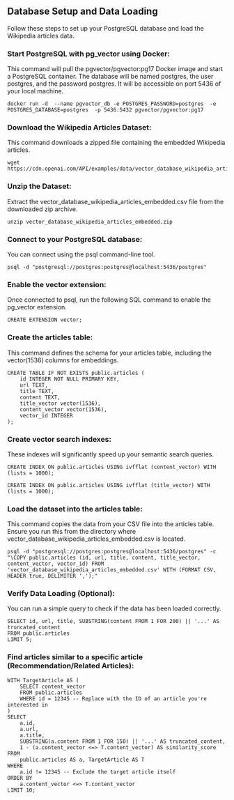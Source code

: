 ## Database Setup and Data Loading

Follow these steps to set up your PostgreSQL database and load the Wikipedia articles data.

### Start PostgreSQL with pg_vector using Docker:

This command will pull the pgvector/pgvector:pg17 Docker image and start a PostgreSQL container. The database will be named postgres, the user postgres, and the password postgres. It will be accessible on port 5436 of your local machine.

```
docker run -d  --name pgvector_db -e POSTGRES_PASSWORD=postgres  -e POSTGRES_DATABASE=postgres  -p 5436:5432 pgvector/pgvector:pg17
```

### Download the Wikipedia Articles Dataset:

This command downloads a zipped file containing the embedded Wikipedia articles.

```
wget https://cdn.openai.com/API/examples/data/vector_database_wikipedia_articles_embedded.zip
```


### Unzip the Dataset:

Extract the vector_database_wikipedia_articles_embedded.csv file from the downloaded zip archive.

```
unzip vector_database_wikipedia_articles_embedded.zip
```

### Connect to your PostgreSQL database:

You can connect using the psql command-line tool.

```
psql -d "postgresql://postgres:postgres@localhost:5436/postgres"
```

### Enable the vector extension:

Once connected to psql, run the following SQL command to enable the pg_vector extension.

```
CREATE EXTENSION vector;
```

### Create the articles table:

This command defines the schema for your articles table, including the vector(1536) columns for embeddings.

```
CREATE TABLE IF NOT EXISTS public.articles (
    id INTEGER NOT NULL PRIMARY KEY,
    url TEXT,
    title TEXT,
    content TEXT,
    title_vector vector(1536),
    content_vector vector(1536),
    vector_id INTEGER
);
```

### Create vector search indexes:

These indexes will significantly speed up your semantic search queries.

```
CREATE INDEX ON public.articles USING ivfflat (content_vector) WITH (lists = 1000);
```

```
CREATE INDEX ON public.articles USING ivfflat (title_vector) WITH (lists = 1000);
```

### Load the dataset into the articles table:

This command copies the data from your CSV file into the articles table. Ensure you run this from the directory where vector_database_wikipedia_articles_embedded.csv is located.

```
psql -d "postgresql://postgres:postgres@localhost:5436/postgres" -c "\COPY public.articles (id, url, title, content, title_vector, content_vector, vector_id) FROM 'vector_database_wikipedia_articles_embedded.csv' WITH (FORMAT CSV, HEADER true, DELIMITER ',');"
```


### Verify Data Loading (Optional):
You can run a simple query to check if the data has been loaded correctly.

```
SELECT id, url, title, SUBSTRING(content FROM 1 FOR 200) || '...' AS truncated_content
FROM public.articles
LIMIT 5;
```


### Find articles similar to a specific article (Recommendation/Related Articles):

```
WITH TargetArticle AS (
    SELECT content_vector
    FROM public.articles
    WHERE id = 12345 -- Replace with the ID of an article you're interested in
)
SELECT
    a.id,
    a.url,
    a.title,
    SUBSTRING(a.content FROM 1 FOR 150) || '...' AS truncated_content,
    1 - (a.content_vector <=> T.content_vector) AS similarity_score
FROM
    public.articles AS a, TargetArticle AS T
WHERE
    a.id != 12345 -- Exclude the target article itself
ORDER BY
    a.content_vector <=> T.content_vector
LIMIT 10;
```







<!-- 



```
docker run -d  --name pgvector_db -e POSTGRES_PASSWORD=postgres  -e POSTGRES_DATABASE=postgres  -p 5436:5432 pgvector/pgvector:pg17
```


```
wget https://cdn.openai.com/API/examples/data/vector_database_wikipedia_articles_embedded.zip
```


```
unzip vector_database_wikipedia_articles_embedded.zip
```

```
CREATE EXTENSION vector;
```



```
CREATE TABLE IF NOT EXISTS public.articles (
    id INTEGER NOT NULL PRIMARY KEY,
    url TEXT,
    title TEXT,
    content TEXT,
    title_vector vector(1536),
    content_vector vector(1536),
    vector_id INTEGER
);
```


```
CREATE INDEX ON public.articles USING ivfflat (content_vector) WITH (lists = 1000);
```

```
CREATE INDEX ON public.articles USING ivfflat (title_vector) WITH (lists = 1000);
```



```
 psql -d "postgresql://postgres:postgres@localhost:5436/postgres" -c "\COPY public.articles (id, url, title, content, title_vector, content_vector, vector_id) FROM 'vector_database_wikipedia_articles_embedded.csv' WITH (FORMAT CSV, HEADER true, DELIMITER ',');"
```


```
SELECT id, url, title, SUBSTRING(content FROM 1 FOR 200) || '...' AS truncated_content
FROM public.articles
-- WHERE id = 12345
LIMIT 5;
```


Find articles similar to a specific article (Recommendation/Related Articles):

```
WITH TargetArticle AS (
    SELECT content_vector
    FROM public.articles
    WHERE id = 12345 -- Replace with the ID of an article you're interested in
)
SELECT
    a.id,
    a.url,
    a.title,
    SUBSTRING(a.content FROM 1 FOR 150) || '...' AS truncated_content,
    1 - (a.content_vector <=> T.content_vector) AS similarity_score
FROM
    public.articles AS a, TargetArticle AS T
WHERE
    a.id != 12345 -- Exclude the target article itself
ORDER BY
    a.content_vector <=> T.content_vector
LIMIT 10;
``` -->